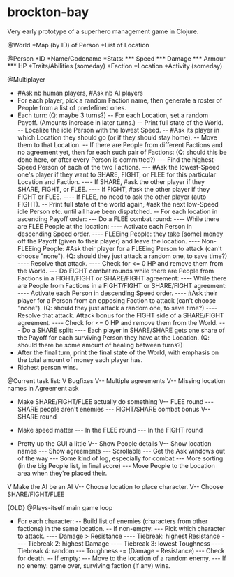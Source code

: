 # brockton-bay

Very early prototype of a superhero management game in Clojure.



@World
*Map (by ID) of Person
*List of Location

@Person
*ID
*Name/Codename
*Stats:
*** Speed
*** Damage
*** Armour
*** HP
*Traits/Abilities (someday)
*Faction
*Location
*Activity (someday)

@Multiplayer
- #Ask nb human players, #Ask nb AI players
- For each player, pick a random Faction name, then generate a roster of People from a list of predefined ones.
- Each turn:
(Q: maybe 3 turns?)
-- For each Location, set a random Payoff. (Amounts increase in later turns.)
-- Print full state of the World.
-- Localize the idle Person with the lowest Speed.
-- #Ask its player in which Location they should go (or if they should stay home).
-- Move them to that Location.
-- If there are People from different Factions and no agreement yet, then for each such pair of Factions:
(Q: should this be done here, or after every Person is committed?)
--- Find the highest-Speed Person of each of the two Factions.
--- #Ask the lowest-Speed one's player if they want to SHARE, FIGHT, or FLEE for this particular Location and Faction.
---- If SHARE, #ask the other player if they SHARE, FIGHT, or FLEE.
---- If FIGHT, #ask the other player if they FIGHT or FLEE.
---- If FLEE, no need to ask the other player (auto FIGHT).
-- Print full state of the world again, #ask the next low-Speed idle Person etc. until all have been dispatched.
-- For each location in ascending Payoff order:
--- Do a FLEE combat round: 
---- While there are FLEE People at the location:
---- Activate each Person in descending Speed order.
---- FLEEing People: they take [some] money off the Payoff (given to their player) and leave the location.
---- Non-FLEEing People: #Ask their player for a FLEEing Person to attack (can't choose "none"). 
(Q: should they just attack a random one, to save time?)
---- Resolve that attack. 
---- Check for <= 0 HP and remove them from the World.
--- Do FIGHT combat rounds while there are People from Factions in a FIGHT/FIGHT or SHARE/FIGHT agreement:
---- While there are People from Factions in a FIGHT/FIGHT or SHARE/FIGHT agreement:
---- Activate each Person in descending Speed order.
---- #Ask their player for a Person from an opposing Faction to attack (can't choose "none"). 
(Q: should they just attack a random one, to save time?)
---- Resolve that attack. Attack bonus for the FIGHT side of a SHARE/FIGHT agreement. 
---- Check for <= 0 HP and remove them from the World.
--- Do a SHARE split:
---- Each player in SHARE/SHARE gets one share of the Payoff for each surviving Person they have at the Location.
(Q: should there be some amount of healing between turns?)
- After the final turn, print the final state of the World, with emphasis on the total amount of money each player has.
- Richest person wins.


@Current task list:
V Bugfixes
V-- Multiple agreements
V-- Missing location names in Agreement ask

- Make SHARE/FIGHT/FLEE actually do something
V-- FLEE round
--- SHARE people aren't enemies
--- FIGHT/SHARE combat bonus
V-- SHARE round

- Make speed matter
--- In the FLEE round
--- In the FIGHT round

- Pretty up the GUI a little
V-- Show People details
V-- Show location names
--- Show agreements
--- Scrollable
--- Get the Ask windows out of the way
--- Some kind of log, especially for combat
--- More sorting (in the big People list, in final score)
--- Move People to the Location area when they're placed their.

V Make the AI be an AI
V-- Choose location to place character.
V-- Choose SHARE/FIGHT/FLEE

{OLD}
@Plays-itself main game loop
- For each character:
-- Build list of enemies (characters from other factions) in the same location.
-- If non-empty:
--- Pick which character to attack.
---- Damage > Resistance
---- Tiebreak: highest Resistance
---- Tiebreak 2: highest Damage
---- Tiebreak 3: lowest Toughness
---- Tiebreak 4: random
--- Toughness -= (Damage - Resistance)
--- Check for death.
-- If empty:
--- Move to the location of a random enemy.
--- If no enemy: game over, surviving faction (if any) wins.